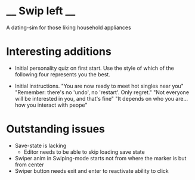 # __ Swip left __

A dating-sim for those liking household appliances

# Interesting additions

* Initial personality quiz on first start.
  Use the style of which of the following four represents you the best.

* Initial instructions.
  "You are now ready to meet hot singles near you"
  "Remember: there's no 'undo', no 'restart'. Only regret."
  "Not everyone will be interested in you, and that's fine"
  "It depends on who you are... how you interact with peope"

# Outstanding issues

* Save-state is lacking
  * Editor needs to be able to skip loading save state
* Swiper anim in Swiping-mode starts not from where the marker is
  but from center
* Swiper button needs exit and enter to reactivate ability to click

